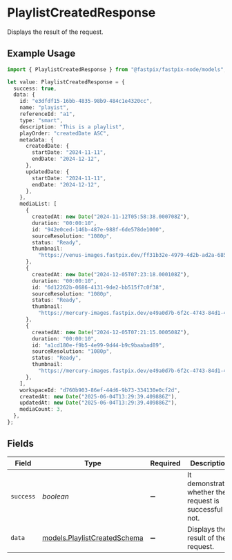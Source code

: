 # PlaylistCreatedResponse

Displays the result of the request.

## Example Usage

```typescript
import { PlaylistCreatedResponse } from "@fastpix/fastpix-node/models";

let value: PlaylistCreatedResponse = {
  success: true,
  data: {
    id: "e3dfdf15-16bb-4835-98b9-484c1e4320cc",
    name: "playist",
    referenceId: "a1",
    type: "smart",
    description: "This is a playlist",
    playOrder: "createdDate ASC",
    metadata: {
      createdDate: {
        startDate: "2024-11-11",
        endDate: "2024-12-12",
      },
      updatedDate: {
        startDate: "2024-11-11",
        endDate: "2024-12-12",
      },
    },
    mediaList: [
      {
        createdAt: new Date("2024-11-12T05:58:38.000708Z"),
        duration: "00:00:10",
        id: "942e0ced-146b-487e-988f-6de578de1000",
        sourceResolution: "1080p",
        status: "Ready",
        thumbnail:
          "https://venus-images.fastpix.dev/ff31b32e-4979-4d2b-ad2a-685af43c9902/thumbnail.png",
      },
      {
        createdAt: new Date("2024-12-05T07:23:18.000108Z"),
        duration: "00:00:10",
        id: "6d12262b-0686-4131-9de2-bb515f7c0f38",
        sourceResolution: "1080p",
        status: "Ready",
        thumbnail:
          "https://mercury-images.fastpix.dev/e49a0d7b-6f2c-4743-84d1-45522cc20ded/thumbnail.png",
      },
      {
        createdAt: new Date("2024-12-05T07:21:15.000508Z"),
        duration: "00:00:10",
        id: "a1cd180e-f9b5-4e99-9d44-b9c9baabad89",
        sourceResolution: "1080p",
        status: "Ready",
        thumbnail:
          "https://mercury-images.fastpix.dev/e49a0d7b-6f2c-4743-84d1-45522cc20ded/thumbnail.png",
      },
    ],
    workspaceId: "d760b903-86ef-44d6-9b73-334130e0cf2d",
    createdAt: new Date("2025-06-04T13:29:39.409886Z"),
    updatedAt: new Date("2025-06-04T13:29:39.409886Z"),
    mediaCount: 3,
  },
};
```

## Fields

| Field                                                              | Type                                                               | Required                                                           | Description                                                        | Example                                                            |
| ------------------------------------------------------------------ | ------------------------------------------------------------------ | ------------------------------------------------------------------ | ------------------------------------------------------------------ | ------------------------------------------------------------------ |
| `success`                                                          | *boolean*                                                          | :heavy_minus_sign:                                                 | It demonstrates whether the request is successful or not.          | true                                                               |
| `data`                                                             | [models.PlaylistCreatedSchema](../models/playlistcreatedschema.md) | :heavy_minus_sign:                                                 | Displays the result of the request.                                |                                                                    |